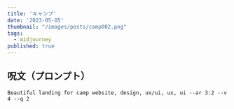 ```yaml
---
title: 'キャンプ'
date: '2023-05-05'
thumbnail: "/images/posts/camp002.png"
tags:
  - midjourney
published: true
---
```


## 呪文（プロンプト）
```
Beautiful landing for camp website, design, ux/ui, ux, ui --ar 3:2 --v 4 --q 2
```